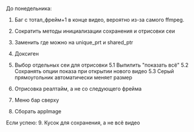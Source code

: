 До понедельника:

1. Баг с тотал_фрейм+1 в конце видео, вероятно из-за самого ffmpeg.

2. Сократить методы инициализации сохранения и отрисовки сеи
3. Заменить где можно на unique_prt и shared_ptr
4. Доксиген

5. Выбор отдельных сеи для отрисовки
5.1 Выпилить "показать всё"
5.2 Сохранять опции показа при открытии нового видео
5.3 Серый прямоугольник автоматически меняет размер      


7. Отрисовка реалтайм, а не со следующего фрейма

8. Меню бар сверху
9. Сборать appImage

Если успею:
9. Кусок для сохранения, а не всё видео

